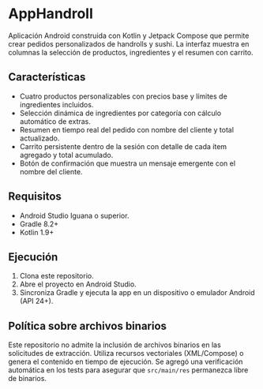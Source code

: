 # AppHandroll

Aplicación Android construida con Kotlin y Jetpack Compose que permite crear pedidos personalizados de handrolls y sushi. La interfaz muestra en columnas la selección de productos, ingredientes y el resumen con carrito.

## Características
- Cuatro productos personalizables con precios base y límites de ingredientes incluidos.
- Selección dinámica de ingredientes por categoría con cálculo automático de extras.
- Resumen en tiempo real del pedido con nombre del cliente y total actualizado.
- Carrito persistente dentro de la sesión con detalle de cada ítem agregado y total acumulado.
- Botón de confirmación que muestra un mensaje emergente con el nombre del cliente.

## Requisitos
- Android Studio Iguana o superior.
- Gradle 8.2+
- Kotlin 1.9+

## Ejecución
1. Clona este repositorio.
2. Abre el proyecto en Android Studio.
3. Sincroniza Gradle y ejecuta la app en un dispositivo o emulador Android (API 24+).

## Política sobre archivos binarios
Este repositorio no admite la inclusión de archivos binarios en las solicitudes de extracción.
Utiliza recursos vectoriales (XML/Compose) o genera el contenido en tiempo de ejecución.
Se agregó una verificación automática en los tests para asegurar que `src/main/res` permanezca libre de binarios.
